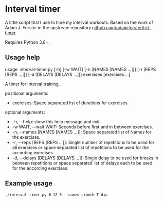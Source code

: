 # Interval timer

A little script that I use to time my interval workouts. Based on the work of
Adam J. Forster in the upstream repository
[github.com/adamjforster/hiit-timer](https://github.com/adamjforster/hiit-timer).

Requires Python 3.6+.

## Usage help

usage: interval-timer.py [-h] [-w WAIT] [-n [NAMES [NAMES ...]]] [-r [REPS [REPS ...]]] [-d [DELAYS [DELAYS ...]]] exercises [exercises ...]

A timer for interval training.

positional arguments:

- exercises:
  Space separated list of durations for exercises.

optional arguments:

- -h, --help:
  show this help message and exit
- -w WAIT, --wait WAIT:
  Seconds before first and in between exercises.
- -n, --names [NAMES [NAMES ...]]:
  Space separated list of Names for the exercises.
- -r, --reps [REPS [REPS ...]]:
  Single number of repetitions to be used for all exercises or space separated list of
  repetitions to be used for the according exercises.
- -d, --delays [DELAYS [DELAYS ...]]:
  Single delay to be used for breaks in between repetitions or space separated list of
  delays each to be used for the according exercises.

## Example usage

    ./interval-timer.py 6 12 6 --names crunch T dip
